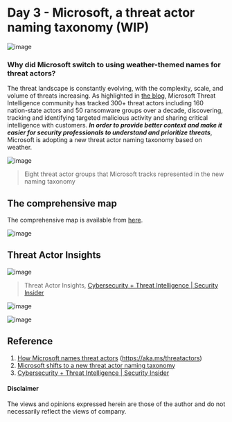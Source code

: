 # Day 3 - Microsoft, a threat actor naming taxonomy (WIP)
![image](https://user-images.githubusercontent.com/120234772/233586114-ba90b790-81f2-4739-b5f6-cba034e4ddf1.png)

### Why did Microsoft switch to using weather-themed names for threat actors?
The threat landscape is constantly evolving, with the complexity, scale, and volume of threats increasing. As highlighted in [the blog](https://www.microsoft.com/en-us/security/blog/2023/04/18/microsoft-shifts-to-a-new-threat-actor-naming-taxonomy/), Microsoft Threat Intelligence community has tracked 300+ threat actors including 160 nation-state actors and 50 ransomware groups over a decade, discovering, tracking and identifying targeted malicious activity and sharing critical intelligence with customers. ***In order to provide better context and make it easier for security professionals to understand and prioritize threats***, Microsoft is adopting a new threat actor naming taxonomy based on weather.

![image](https://user-images.githubusercontent.com/120234772/233846155-326b977b-ecd8-4865-a7b1-1d69fa5fd7b6.png)
> Eight threat actor groups that Microsoft tracks represented in the new naming taxonomy

## The comprehensive map
The comprehensive map is available from [here](https://download.microsoft.com/download/4/5/2/45208247-c1e9-432d-a9a2-1554d81074d9/microsoft-threat-actor-list.xlsx).

![image](https://user-images.githubusercontent.com/120234772/233592868-e35ed554-c0bf-4688-9656-b74c3df7719b.png)

## Threat Actor Insights

![image](https://user-images.githubusercontent.com/120234772/233085458-3ab6f1ac-8dae-4cc3-bb57-ac121cc84e52.png)
> Threat Actor Insights, [Cybersecurity + Threat Intelligence | Security Insider](https://www.microsoft.com/en-us/security/business/security-insider/#office-ContentAreaHeadingTemplate-hkzu7ix)

![image](https://user-images.githubusercontent.com/120234772/233846054-0c658312-1fe3-49fe-9271-884338448be7.png)

![image](https://user-images.githubusercontent.com/120234772/233846069-dba7baa8-09d2-498d-a549-efbf1adb356d.png)


## Reference
1. [How Microsoft names threat actors](https://learn.microsoft.com/en-us/microsoft-365/security/intelligence/microsoft-threat-actor-naming?view=o365-worldwide) (https://aka.ms/threatactors)
2. [Microsoft shifts to a new threat actor naming taxonomy](https://www.microsoft.com/en-us/security/blog/2023/04/18/microsoft-shifts-to-a-new-threat-actor-naming-taxonomy/)
3. [Cybersecurity + Threat Intelligence | Security Insider](https://www.microsoft.com/en-us/security/business/security-insider/#office-ContentAreaHeadingTemplate-hkzu7ix)

#### Disclaimer
The views and opinions expressed herein are those of the author and do not necessarily reflect the views of company.
